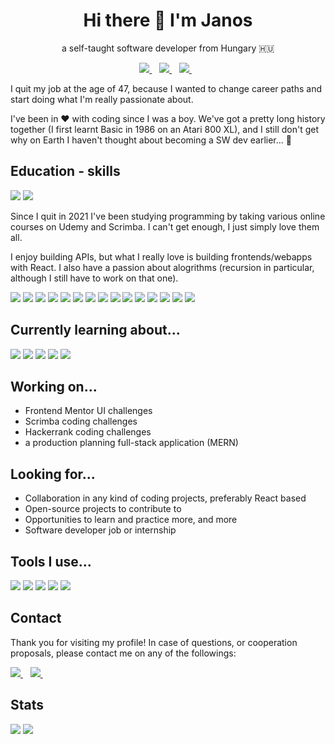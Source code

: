 <h1 align='center'>
  Hi there 👋 I'm Janos 
</h1>

<p align='center'>
  a self-taught software developer from Hungary 🇭🇺
</p>

<p align='center'>
  <a href="https://github.com/JT1974">
    <img src="https://img.shields.io/badge/github-181717?style=for-the-badge&logo=github&logoColor=white" />
  </a>&nbsp;&nbsp;
  <a href="https://twitter.com/TakacsJanos7">
    <img src="https://img.shields.io/badge/twitter-1DA1F2?style=for-the-badge&logo=twitter&logoColor=white" />    
  </a>&nbsp;&nbsp;
  <a href="mailto:janosdev@protonmail.com">
    <img src="https://img.shields.io/badge/protonmail-8B89CC?style=for-the-badge&logo=protonmail&logoColor=white" />   
  </a>&nbsp;&nbsp;
</p>

<p align='left'>I quit my job at the age of 47, because I wanted to change career paths and start doing what I'm really passionate about.</p>
<p align='left'>I've been in ❤️ with coding since I was a boy. We've got a pretty long history together (I first learnt Basic in 1986 on an Atari 800 XL), and I still don't get why on Earth I haven't thought about becoming a SW dev earlier... 🤷‍</p>

## Education - skills
<p align='left'>
<img src="https://img.shields.io/badge/Udemy-EC5252?style=for-the-badge&logo=Udemy&logoColor=white" />
<img src="https://img.shields.io/badge/scrimba-2B283A?style=for-the-badge&logo=scrimba&logoColor=white" />
</p>

<p align='left'>Since I quit in 2021 I've been studying programming by taking various online courses on Udemy and Scrimba. I can't get enough, I just simply love them all.</p>

<p align='left'>I enjoy building APIs, but what I really love is building frontends/webapps with React. I also have a passion about alogrithms (recursion in particular, although I still have to work on that one).</p>

<!-- HTML, CSS, SASS/SCSS, Bootstrap, Javascript, Node.js, Mongo DB, MySQL, React, Redux, React Router, Figma -->

<p align='left'>
	<img src="https://img.shields.io/badge/HTML5-E34F26?style=for-the-badge&logo=html5&logoColor=white" />
	<img src="https://img.shields.io/badge/CSS3-1572B6?style=for-the-badge&logo=css3&logoColor=white" />
	<img src="https://img.shields.io/badge/Sass-CC6699?style=for-the-badge&logo=sass&logoColor=white" />
	<img src="https://img.shields.io/badge/Bootstrap-563D7C?style=for-the-badge&logo=bootstrap&logoColor=white" />
	<img src="https://img.shields.io/badge/JavaScript-323330?style=for-the-badge&logo=javascript&logoColor=F7DF1E" />
	<img src="https://img.shields.io/badge/Node.js-339933?style=for-the-badge&logo=nodedotjs&logoColor=white" />
	<img src="https://img.shields.io/badge/JWT-000000?style=for-the-badge&logo=JSON%20web%20tokens&logoColor=white" />
	<img src="https://img.shields.io/badge/Express.js-000000?style=for-the-badge&logo=express&logoColor=white" />
	<img src="https://img.shields.io/badge/MongoDB-4EA94B?style=for-the-badge&logo=mongodb&logoColor=white" />
	<img src="https://img.shields.io/badge/MySQL-005C84?style=for-the-badge&logo=mysql&logoColor=white" />
	<img src="https://img.shields.io/badge/React-20232A?style=for-the-badge&logo=react&logoColor=61DAFB" />
  <img src="https://img.shields.io/badge/styled--components-DB7093?style=for-the-badge&logo=styled-components&logoColor=white" />
	<img src="https://img.shields.io/badge/Redux-593D88?style=for-the-badge&logo=redux&logoColor=white" />
	<img src="https://img.shields.io/badge/React_Router-CA4245?style=for-the-badge&logo=react-router&logoColor=white" />
	<img src="https://img.shields.io/badge/Figma-F24E1E?style=for-the-badge&logo=figma&logoColor=white" />
</p>

## Currently learning about...

<!-- GraphQL, Next.js, Typescript, JASMINE, JEST -->

<p align='left'>
<img src="https://img.shields.io/badge/GraphQl-E10098?style=for-the-badge&logo=graphql&logoColor=white" />
<img src="https://img.shields.io/badge/next.js-000000?style=for-the-badge&logo=nextdotjs&logoColor=white" />
<img src="https://img.shields.io/badge/TypeScript-007ACC?style=for-the-badge&logo=typescript&logoColor=white" />
<img src="https://img.shields.io/badge/Jasmine-8A4182?style=for-the-badge&logo=Jasmine&logoColor=white" />
<img src="https://img.shields.io/badge/Jest-C21325?style=for-the-badge&logo=jest&logoColor=white" />
</p>

## Working on...

<ul>
<li>Frontend Mentor UI challenges</li>
<li>Scrimba coding challenges</li>
<li>Hackerrank coding challenges</li>
<li>a production planning full-stack application (MERN)</li>
</ul>

## Looking for...

<ul>
<li>Collaboration in any kind of coding projects, preferably React based</li>
<li>Open-source projects to contribute to</li>
<li>Opportunities to learn and practice more, and more</li>
<li>Software developer job or internship</li>
</ul>

## Tools I use...

<!-- VS Code, Git, GitHub, NPM, Postman, -->

<p align='left'>
<img src="https://img.shields.io/badge/VSCode-0078D4?style=for-the-badge&logo=visual%20studio%20code&logoColor=white" />
<img src="https://img.shields.io/badge/GIT-E44C30?style=for-the-badge&logo=git&logoColor=white" />
 <img src="https://img.shields.io/badge/GitHub-100000?style=for-the-badge&logo=github&logoColor=white" />
<img src="https://img.shields.io/badge/npm-CB3837?style=for-the-badge&logo=npm&logoColor=white" />
<img src="https://img.shields.io/badge/Postman-FF6C37?style=for-the-badge&logo=Postman&logoColor=white" />
</p>

## Contact

<p align='left'>Thank you for visiting my profile! In case of questions, or cooperation proposals, please contact me on any of the followings:</p>
<p align='left'>
  <a href="https://twitter.com/TakacsJanos7">
    <img src="https://img.shields.io/badge/twitter-1DA1F2?style=for-the-badge&logo=twitter&logoColor=white" />    
  </a>&nbsp;&nbsp;
  <a href="mailto:janosdev@protonmail.com">
    <img src="https://img.shields.io/badge/protonmail-8B89CC?style=for-the-badge&logo=protonmail&logoColor=white" />   
  </a>&nbsp;&nbsp;
</p>

## Stats

<p align='left'>
<img src="https://github-readme-stats.vercel.app/api/top-langs/?username=JT1974" /> 
<img src="https://github-readme-stats.vercel.app/api?username=JT1974" /> 
</p>
